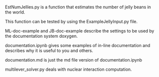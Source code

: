 EstNumJellies.py is a function that estimates the number of jelly beans in the world.

This function can be tested by using the ExampleJellyInput.py file.

ML-doc-example and JB-doc-example describe the settings to be used by the documentation system
doxygen.

documentation.ipynb gives some examples of in-line documentation and describes why it is useful to you and others.

documentation.md is just the md file version of documentation.ipynb

multilever_solver.py deals with nuclear interaction computation.

